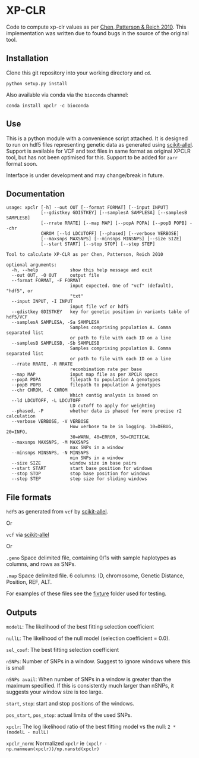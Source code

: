 # XP-CLR

Code to compute xp-clr values as per [Chen, Patterson & Reich 2010](https://www.ncbi.nlm.nih.gov/pubmed/20086244).
This implementation was written due to found bugs in the source of the original tool.

## Installation

Clone this git repository into your working directory and `cd`.

```
python setup.py install
```

Also available via conda via the `bioconda` channel:
```
conda install xpclr -c bioconda
```

## Use

This is a python module with a convenience script attached. 
It is designed to run on hdf5 files representing genetic data as generated using [scikit-allel](http://alimanfoo.github.io/2017/06/14/read-vcf.html).
Support is available for VCF and text files in same format as original XPCLR tool, but has not been optimised for this. 
Support to be added for `zarr` format soon.

Interface is under development and may change/break in future.

## Documentation

```
usage: xpclr [-h] --out OUT [--format FORMAT] [--input INPUT]
             [--gdistkey GDISTKEY] [--samplesA SAMPLESA] [--samplesB SAMPLESB]
             [--rrate RRATE] [--map MAP] [--popA POPA] [--popB POPB] --chr
             CHROM [--ld LDCUTOFF] [--phased] [--verbose VERBOSE]
             [--maxsnps MAXSNPS] [--minsnps MINSNPS] [--size SIZE]
             [--start START] [--stop STOP] [--step STEP]

Tool to calculate XP-CLR as per Chen, Patterson, Reich 2010

optional arguments:
  -h, --help            show this help message and exit
  --out OUT, -O OUT     output file
  --format FORMAT, -F FORMAT
                        input expected. One of "vcf" (default), "hdf5", or
                        "txt"
  --input INPUT, -I INPUT
                        input file vcf or hdf5
  --gdistkey GDISTKEY   key for genetic position in variants table of hdf5/VCF
  --samplesA SAMPLESA, -Sa SAMPLESA
                        Samples comprising population A. Comma separated list
                        or path to file with each ID on a line
  --samplesB SAMPLESB, -Sb SAMPLESB
                        Samples comprising population B. Comma separated list
                        or path to file with each ID on a line
  --rrate RRATE, -R RRATE
                        recombination rate per base
  --map MAP             input map file as per XPCLR specs
  --popA POPA           filepath to population A genotypes
  --popB POPB           filepath to population A genotypes
  --chr CHROM, -C CHROM
                        Which contig analysis is based on
  --ld LDCUTOFF, -L LDCUTOFF
                        LD cutoff to apply for weighting
  --phased, -P          whether data is phased for more precise r2 calculation
  --verbose VERBOSE, -V VERBOSE
                        How verbose to be in logging. 10=DEBUG, 20=INFO,
                        30=WARN, 40=ERROR, 50=CRITICAL
  --maxsnps MAXSNPS, -M MAXSNPS
                        max SNPs in a window
  --minsnps MINSNPS, -N MINSNPS
                        min SNPs in a window
  --size SIZE           window size in base pairs
  --start START         start base position for windows
  --stop STOP           stop base position for windows
  --step STEP           step size for sliding windows
```

## File formats

`hdf5` as generated from `vcf` by [scikit-allel](http://alimanfoo.github.io/2017/06/14/read-vcf.html).

Or

`vcf` via [scikit-allel](http://alimanfoo.github.io/2017/06/14/read-vcf.html)

Or

`.geno`
Space delimited file, containing 0/1s with sample haplotypes as columns, and rows as SNPs.

`.map`
Space delimited file. 6 columns: ID, chromosome, Genetic Distance, Position, REF, ALT.

For examples of these files see the [fixture](https://github.com/hardingnj/xpclr/tree/master/fixture) folder used for testing.

## Outputs

`modelL`: The likelihood of the best fitting selection coefficient

`nullL`: The likelihood of the null model (selection coefficient = 0.0).

`sel_coef`: The best fitting selection coefficient

`nSNPs`: Number of SNPs in a window. Suggest to ignore windows where this is small

`nSNPs avail`: When number of SNPs in a window is greater than the maximum specified. If this is consistently much larger than nSNPs, it 
suggests your window size is too large.

`start`, `stop`: start and stop positions of the windows.

`pos_start`, `pos_stop`: actual limits of the used SNPs.

`xpclr`: The log likelihood ratio of the best fitting model vs the null: `2 * (modelL - nullL)`

`xpclr_norm`: Normalized `xpclr` ie `(xpclr - np.nanmean(xpclr))/np.nanstd(xpclr)`
